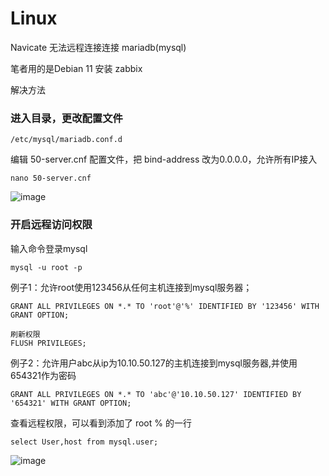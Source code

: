 # Linux

Navicate 无法远程连接连接 mariadb(mysql)

笔者用的是Debian 11 安装 zabbix

解决方法

### 进入目录，更改配置文件

    /etc/mysql/mariadb.conf.d

编辑 50-server.cnf 配置文件，把 bind-address 改为0.0.0.0，允许所有IP接入

    nano 50-server.cnf


![image](https://user-images.githubusercontent.com/59044398/216082153-9eaf74e3-7bc7-4567-b014-56bd415d5088.png)

### 开启远程访问权限


输入命令登录mysql

    mysql -u root -p
    
例子1：允许root使用123456从任何主机连接到mysql服务器；    

    GRANT ALL PRIVILEGES ON *.* TO 'root'@'%' IDENTIFIED BY '123456' WITH GRANT OPTION;
    
    刷新权限
    FLUSH PRIVILEGES;


例子2：允许用户abc从ip为10.10.50.127的主机连接到mysql服务器,并使用654321作为密码

    GRANT ALL PRIVILEGES ON *.* TO 'abc'@'10.10.50.127' IDENTIFIED BY '654321' WITH GRANT OPTION;
    
查看远程权限，可以看到添加了 root % 的一行

    select User,host from mysql.user;

![image](https://user-images.githubusercontent.com/59044398/216085472-7ac43168-f396-4edd-9675-c2aecdff10cd.png)



